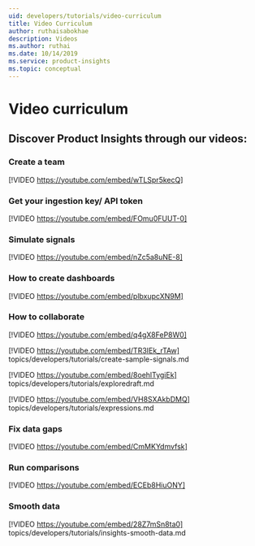 ```yaml
---
uid: developers/tutorials/video-curriculum
title: Video Curriculum
author: ruthaisabokhae
description: Videos
ms.author: ruthai
ms.date: 10/14/2019
ms.service: product-insights
ms.topic: conceptual
---
```

# Video curriculum

## Discover Product Insights through our videos:

### Create a team
[!VIDEO https://youtube.com/embed/wTLSpr5kecQ]	

### Get your ingestion key/ API token
[!VIDEO https://youtube.com/embed/FOmu0FUUT-0]	

### Simulate signals
[!VIDEO https://youtube.com/embed/nZc5a8uNE-8]	

### How to create dashboards
[!VIDEO https://youtube.com/embed/plbxupcXN9M]	

### How to collaborate 
[!VIDEO https://youtube.com/embed/q4gX8FeP8W0]	


[!VIDEO https://youtube.com/embed/TR3IEk_rTAw]	topics/developers/tutorials/create-sample-signals.md

[!VIDEO https://youtube.com/embed/8oehlTygiEk]	topics/developers/tutorials/exploredraft.md

[!VIDEO https://youtube.com/embed/VH8SXAkbDMQ]	topics/developers/tutorials/expressions.md

### Fix data gaps
[!VIDEO https://youtube.com/embed/CmMKYdmvfsk]	

### Run comparisons
[!VIDEO https://youtube.com/embed/ECEb8HiuONY]	

### Smooth data
[!VIDEO https://youtube.com/embed/28Z7mSn8ta0]	topics/developers/tutorials/insights-smooth-data.md
